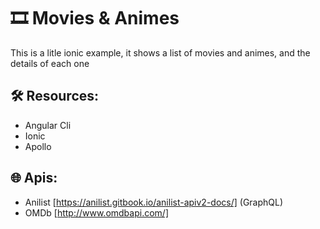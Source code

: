 # 🎞 Movies & Animes
This is a litle ionic example, it shows a list of movies and animes, and the details of each one

## 🛠 Resources: 
- Angular Cli
- Ionic
- Apollo

## 🌐 Apis: 
- Anilist [https://anilist.gitbook.io/anilist-apiv2-docs/] (GraphQL)
- OMDb [http://www.omdbapi.com/]
